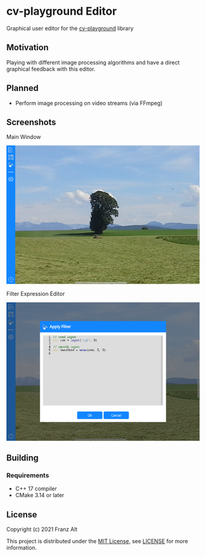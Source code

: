 # cv-playground Editor

Graphical user editor for the [cv-playground](https://github.com/franz-alt/cv-playground) library

## Motivation

Playing with different image processing algorithms and have a direct graphical feedback with this editor.

## Planned

* Perform image processing on video streams (via FFmpeg)

## Screenshots

Main Window

![Screenshot](doc/images/screenshot1.png)

Filter Expression Editor

![Screenshot](doc/images/screenshot2.png)

## Building

### Requirements

* C++ 17 compiler
* CMake 3.14 or later

## License

Copyright (c) 2021 Franz Alt

This project is distributed under the [MIT License](https://opensource.org/licenses/MIT), see [LICENSE](./LICENSE.txt) for more information.
